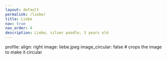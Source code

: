 ```yaml
---
layout: default
permalink: /liebe/
title: Liebe
nav: true
nav_order: 4
description: Liebe, silver poodle, 3 years old
---
```

profile:
  align: right
  image: liebe.jpeg
  image_circular: false # crops the image to make it circular
